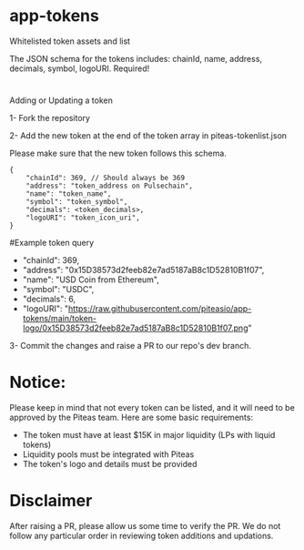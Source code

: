 # app-tokens
Whitelisted token assets and list

The JSON schema for the tokens includes: chainId, name, address, decimals, symbol, logoURI. Required!

#

Adding or Updating a token

1- Fork the repository

2- Add the new token at the end of the token array in piteas-tokenlist.json

  Please make sure that the new token follows this schema.

    {
        "chainId": 369, // Should always be 369
        "address": "token_address on Pulsechain",
        "name": "token_name",
        "symbol": "token_symbol",
        "decimals": <token_decimals>,
        "logoURI": "token_icon_uri",
    }

  #Example token query
  - "chainId": 369,
  - "address": "0x15D38573d2feeb82e7ad5187aB8c1D52810B1f07",
  - "name": "USD Coin from Ethereum",
  - "symbol": "USDC",
  - "decimals": 6,
  - "logoURI": "https://raw.githubusercontent.com/piteasio/app-tokens/main/token-logo/0x15D38573d2feeb82e7ad5187aB8c1D52810B1f07.png"

3- Commit the changes and raise a PR to our repo's dev branch.

#

# Notice:
Please keep in mind that not every token can be listed, and it will need to be approved by the Piteas team. Here are some basic requirements:
- The token must have at least $15K in major liquidity (LPs with liquid tokens)
- Liquidity pools must be integrated with Piteas
- The token's logo and details must be provided


# Disclaimer
After raising a PR, please allow us some time to verify the PR. We do not follow any particular order in reviewing token additions and updations.
